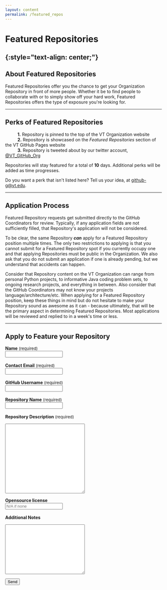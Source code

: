 ```yaml
---
layout: content
permalink: /featured_repos
---
```


# **Featured Repositories**
{:style="text-align: center;"}  
---

## **About Featured Repositories**  

Featured Repositories offer you the chance to get your Organization Repository in front of more people. Whether it be to find people to collaborate with or to simply show off your hard work, Featured Repositories offers the type of exposure you're looking for.  

---  

## **Perks of Featured Repositories**  
&nbsp;&nbsp;&nbsp;&nbsp;&nbsp;&nbsp;&nbsp;&nbsp;&nbsp;&nbsp;**1.** Repository is pinned to the top of the VT Organization website  
&nbsp;&nbsp;&nbsp;&nbsp;&nbsp;&nbsp;&nbsp;&nbsp;&nbsp;&nbsp;**2.** Repository is showcased on the *Featured Repositories* section of the VT GitHub Pages website  
&nbsp;&nbsp;&nbsp;&nbsp;&nbsp;&nbsp;&nbsp;&nbsp;&nbsp;&nbsp;**3.** Repository is tweeted about by our twitter account, [@VT_GitHub_Org](https://twitter.com/VT_GitHub_Org)  

Repositories will stay featured for a total of **10** days. Additional perks will be added as time progresses.  

Do you want a perk that isn't listed here? Tell us your idea, at <github-g@vt.edu>.

---  

## **Application Process**  
Featured Repository requests get submitted directly to the GitHub Coordinators for review. Typically, if any application fields are not sufficiently filled, that Repository's application will not be considered.  

To be clear, the same Repository ***can*** apply for a Featured Repository position multiple times. The only two restrictions to applying is that you cannot submit for a Featured Repository spot if you currently occupy one and that applying Repositories must be public in the Organization. We also ask that you do not submit an application if one is already pending, but we understand that accidents can happen.  

Consider that Repository content on the VT Organization can range from personal Python projects, to informative Java coding problem sets, to ongoing research projects, and everything in between. Also consider that the GitHub Coordinators may not know your projects language/architecture/etc. When applying for a Featured Repository position, keep these things in mind but do not hesitate to make your Repository sound as awesome as it can - because ultimately, that will be the primary aspect in determining Featured Repositories. Most applications will be reviewed and replied to in a week's time or less.  

---  

## **Apply to Feature your Repository**

<b>Name</b> <font size="2.5rem"> (required) </font><br>
<input class="rounded" name="name" placeholder="" id="name_field"><br><br>
<b>Contact Email</b> <font size="2.5rem"> (required) </font><br>
<input class="rounded" name="contact_email" placeholder="" id="email_field"><br><br>
<b>GitHub Username</b> <font size="2.5rem"> (required) </font><br>
<input class="rounded" name="github_name" placeholder="" id="username_field"><br><br>
<b>Repository Name</b> <font size="2.5rem"> (required) </font><br>
<input class="rounded" name="repo_name" placeholder="" id="repository_field"><br><br>
<b>Repository Description</b><font size="2.5rem"> (required)</font>
<textarea class="rounded" name="description" id="description_field" placeholder="" style="min-height:14rem;min-width:16rem"></textarea>
<b>Opensource license</b><br>
<input class="rounded" name="license" placeholder="N/A if none" id="license_field"><br><br>
<b>Additional Notes</b>
<textarea class="rounded" name="description" id="notes_field" placeholder="" style="min-height:10rem;min-width:16rem;"></textarea>
<!-- <div class="g-recaptcha" data-sitekey="6LcKlhcUAAAAAACUoRI5vsV3194GDQAMscIP_bC3" disabled></div><br> -->
<input type="submit" value="Send" onclick="sendFeaturedReq()"><br><br>
<a style="text-decoration: none" class="" name="req_message" id="req_message"></a><br>

<script
  src="https://code.jquery.com/jquery-3.1.1.min.js"
  integrity="sha256-hVVnYaiADRTO2PzUGmuLJr8BLUSjGIZsDYGmIJLv2b8="
  crossorigin="anonymous"></script>

<script type="text/javascript" src="assets/javascript/sendFunction.js"></script>
<script type="text/javascript" src="assets/javascript/verifyFields.js"></script>